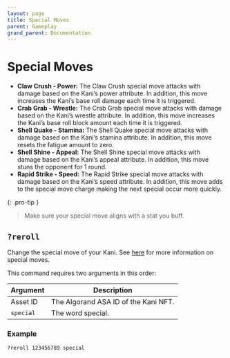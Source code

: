 ```yaml
---
layout: page
title: Special Moves
parent: Gameplay
grand_parent: Documentation
---
```

# Special Moves

- **Claw Crush - Power:**
  The Claw Crush special move attacks with damage based on the Kani’s power
  attribute. In addition, this move increases the Kani’s base roll damage each
  time it is triggered. 
- **Crab Grab - Wrestle:**
  The Crab Grab special move attacks with damage based on the Kani’s wrestle
  attribute. In addition, this move increases the Kani’s base roll block amount
  each time it is triggered. 
- **Shell Quake - Stamina:**
  The Shell Quake special move attacks with damage based on the Kani’s stamina
  attribute. In addition, this move resets the fatigue amount to zero.
- **Shell Shine - Appeal:**
  The Shell Shine special move attacks with damage based on the Kani’s appeal
  attribute. In addition, this move stuns the opponent for 1 round.
- **Rapid Strike - Speed:**
  The Rapid Strike special move attacks with damage based on the Kani’s speed
  attribute. In addition, this move adds to the special move charge making the
  next special occur more quickly.

{: .pro-tip }
> Make sure your special move aligns with a stat you buff.

## `?reroll`
Change the special move of your Kani. See [here](/docs/specials/) for more
information on special moves.

This command requires two arguments in this order:

| Argument  | Description                          |
| --------- | ------------------------------------ |
| Asset ID  | The Algorand ASA ID of the Kani NFT. |
| `special` | The word special.                    |

### Example
```
?reroll 123456789 special
```
